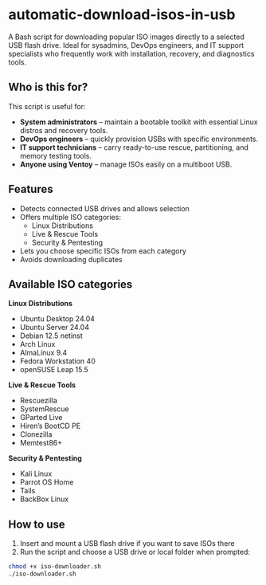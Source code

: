 # automatic-download-isos-in-usb

A Bash script for downloading popular ISO images directly to a selected USB flash drive. Ideal for sysadmins, DevOps engineers, and IT support specialists who frequently work with installation, recovery, and diagnostics tools.

## Who is this for?

This script is useful for:

- **System administrators** – maintain a bootable toolkit with essential Linux distros and recovery tools.
- **DevOps engineers** – quickly provision USBs with specific environments.
- **IT support technicians** – carry ready-to-use rescue, partitioning, and memory testing tools.
- **Anyone using Ventoy** – manage ISOs easily on a multiboot USB.

## Features

- Detects connected USB drives and allows selection
- Offers multiple ISO categories:
  - Linux Distributions
  - Live & Rescue Tools
  - Security & Pentesting
- Lets you choose specific ISOs from each category
- Avoids downloading duplicates

## Available ISO categories

**Linux Distributions**
- Ubuntu Desktop 24.04
- Ubuntu Server 24.04
- Debian 12.5 netinst
- Arch Linux
- AlmaLinux 9.4
- Fedora Workstation 40
- openSUSE Leap 15.5

**Live & Rescue Tools**
- Rescuezilla
- SystemRescue
- GParted Live
- Hiren’s BootCD PE
- Clonezilla
- Memtest86+

**Security & Pentesting**
- Kali Linux
- Parrot OS Home
- Tails
- BackBox Linux

## How to use

1. Insert and mount a USB flash drive if you want to save ISOs there
2. Run the script and choose a USB drive or local folder when prompted:

```bash
chmod +x iso-downloader.sh
./iso-downloader.sh
```

